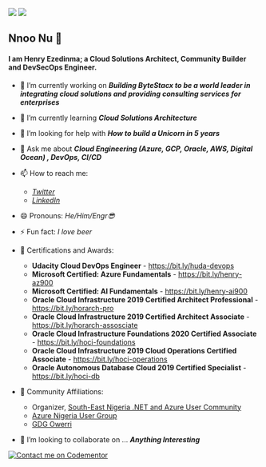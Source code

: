 <img src="https://github-readme-stats.vercel.app/api?username=code2exe&show_icons=true&hide_border=true&theme=radical" />  <img src="https://github-readme-stats.vercel.app/api/top-langs/?username=code2exe&show_icons=true&layout=compact&hide_border=true&theme=radical" />

## Nnoo Nu 👋

<!--
**code2exe/code2exe** is a ✨ _special_ ✨ repository because its `README.md` (this file) appears on your GitHub profile.
-->
#### I am Henry Ezedinma; a Cloud Solutions Architect, Community Builder and DevSecOps Engineer.



- 🔭 I’m currently working on ***Building ByteStacx to be a world leader in integrating cloud solutions and providing consulting services for enterprises***

- 🌱 I’m currently learning ***Cloud Solutions Architecture***

- 🤔 I’m looking for help with ***How to build a Unicorn in 5 years***

- 💬 Ask me about ***Cloud Engineering (Azure, GCP, Oracle, AWS, Digital Ocean) , DevOps, CI/CD***

- 📫 How to reach me: 

     - *[Twitter](https://twitter.com/10xGeek)*
     - *[LinkedIn](https://linkedin.com/in/henryezed)*

- 😄 Pronouns: *He/Him/Engr😎*

- ⚡ Fun fact: *I love beer*

- 📜 Certifications and Awards: 

     - **Udacity Cloud DevOps Engineer** - https://bit.ly/huda-devops
     - **Microsoft Certified: Azure Fundamentals** - https://bit.ly/henry-az900
     - **Microsoft Certified: AI Fundamentals** - https://bit.ly/henry-ai900
     - **Oracle Cloud Infrastructure 2019 Certified Architect Professional** - https://bit.ly/horarch-pro
     - **Oracle Cloud Infrastructure 2019 Certified Architect Associate** - https://bit.ly/horarch-assosciate
     - **Oracle Cloud Infrastructure Foundations 2020 Certified Associate** - https://bit.ly/hoci-foundations
     - **Oracle Cloud Infrastructure 2019 Cloud Operations Certified Associate** - https://bit.ly/hoci-operations
     - **Oracle Autonomous Database Cloud 2019 Certified Specialist** - https://bit.ly/hoci-db
     

- 🥑 Community Affiliations:

     - Organizer, [South-East Nigeria .NET and Azure User Community](https://bit.ly/dotnetse) 
     - [Azure Nigeria User Group](http://meetu.ps/c/4tF5F/Ly0D8/d) 
     - [GDG Owerri](http://meetu.ps/c/4x8sd/Ly0D8/d)

- 👯 I’m looking to collaborate on ... ***Anything Interesting***


[![Contact me on Codementor](https://www.codementor.io/m-badges/code2exe/find-me-on-cm-b.svg)](https://www.codementor.io/@code2exe?refer=badge)


